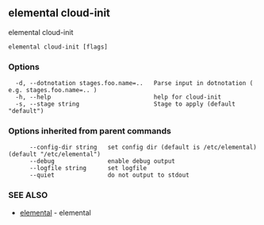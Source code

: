 ## elemental cloud-init

elemental cloud-init

```
elemental cloud-init [flags]
```

### Options

```
  -d, --dotnotation stages.foo.name=..   Parse input in dotnotation ( e.g. stages.foo.name=.. ) 
  -h, --help                             help for cloud-init
  -s, --stage string                     Stage to apply (default "default")
```

### Options inherited from parent commands

```
      --config-dir string   set config dir (default is /etc/elemental) (default "/etc/elemental")
      --debug               enable debug output
      --logfile string      set logfile
      --quiet               do not output to stdout
```

### SEE ALSO

* [elemental](elemental.md)	 - elemental

